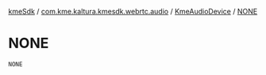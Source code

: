 [kmeSdk](../../index.md) / [com.kme.kaltura.kmesdk.webrtc.audio](../index.md) / [KmeAudioDevice](index.md) / [NONE](./-n-o-n-e.md)

# NONE

`NONE`